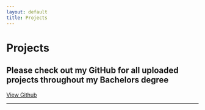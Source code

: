 ```yaml
---
layout: default
title: Projects
---
```


# Projects

## Please check out my GitHub for all uploaded projects throughout my Bachelors degree

[View Github](https://github.com/Mohamed-Elhassan)

---
